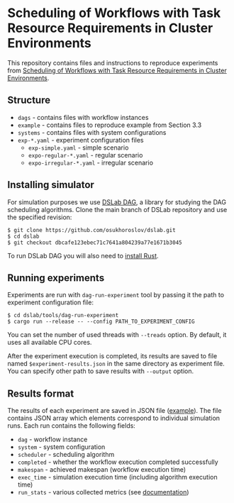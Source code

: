 # Scheduling of Workflows with Task Resource Requirements in Cluster Environments

This repository contains files and instructions to reproduce experiments from [Scheduling of Workflows with Task Resource Requirements in Cluster Environments](https://link.springer.com/chapter/10.1007/978-3-031-41673-6_14).

## Structure

- `dags` - contains files with workflow instances
- `example` - contains files to reproduce example from Section 3.3
- `systems` - contains files with system configurations
- `exp-*.yaml` - experiment configuration files
  - `exp-simple.yaml` - simple scenario
  - `expo-regular-*.yaml` - regular scenario
  - `expo-irregular-*.yaml` - irregular scenario

## Installing simulator

For simulation purposes we use [DSLab DAG](https://github.com/osukhoroslov/dslab/tree/main/crates/dslab-dag), a library for studying the DAG scheduling algorithms. Clone the main branch of DSLab repository and use the specified revision:

```
$ git clone https://github.com/osukhoroslov/dslab.git
$ cd dslab
$ git checkout dbcafe123ebec71c7641a804239a77e1671b3045
```

To run DSLab DAG you will also need to [install Rust](https://www.rust-lang.org/tools/install). 

## Running experiments

Experiments are run with `dag-run-experiment` tool by passing it the path to experiment configuration file:

```
$ cd dslab/tools/dag-run-experiment
$ cargo run --release -- --config PATH_TO_EXPERIMENT_CONFIG
```

You can set the number of used threads with `--treads` option. By default, it uses all available CPU cores. 

After the experiment execution is completed, its results are saved to file named `$experiment-results.json` in the same directory as experiment file. You can specify other path to save results with `--output` option.

## Results format

The results of each experiment are saved in JSON file ([example](example/example-results.json)). The file contains JSON array which elements correspond to individual simulation runs. Each run contains the following fields:

- `dag` - workflow instance
- `system` - system configuration
- `scheduler` - scheduling algorithm
- `completed` - whether the workflow execution completed successfully
- `makespan` - achieved makespan (workflow execution time)
- `exec_time` - simulation execution time (including algorithm execution time)
- `run_stats` - various collected metrics (see [documentation](https://osukhoroslov.github.io/dslab/docs/dslab_dag/run_stats/struct.RunStats.html))
